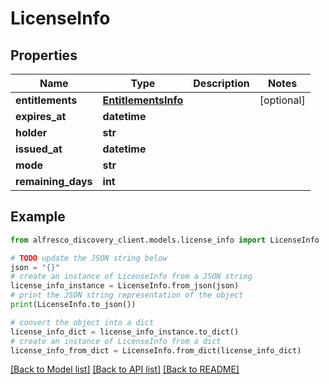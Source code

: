 # LicenseInfo


## Properties

Name | Type | Description | Notes
------------ | ------------- | ------------- | -------------
**entitlements** | [**EntitlementsInfo**](EntitlementsInfo.md) |  | [optional] 
**expires_at** | **datetime** |  | 
**holder** | **str** |  | 
**issued_at** | **datetime** |  | 
**mode** | **str** |  | 
**remaining_days** | **int** |  | 

## Example

```python
from alfresco_discovery_client.models.license_info import LicenseInfo

# TODO update the JSON string below
json = "{}"
# create an instance of LicenseInfo from a JSON string
license_info_instance = LicenseInfo.from_json(json)
# print the JSON string representation of the object
print(LicenseInfo.to_json())

# convert the object into a dict
license_info_dict = license_info_instance.to_dict()
# create an instance of LicenseInfo from a dict
license_info_from_dict = LicenseInfo.from_dict(license_info_dict)
```
[[Back to Model list]](../README.md#documentation-for-models) [[Back to API list]](../README.md#documentation-for-api-endpoints) [[Back to README]](../README.md)


